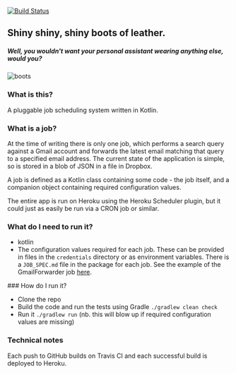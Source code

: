 [![Build Status](https://travis-ci.org/forty9er/shiny-shiny-shiny-boots-of-leather.svg?branch=master)](https://travis-ci.org/forty9er/kotlin-gmailer)

## Shiny shiny, shiny boots of leather.
##### Well, you wouldn't want your personal assistant wearing anything else, would you?
![boots](https://www.dropbox.com/s/jr4pr610xguxovc/boots.jpg?raw=1)

### What is this?
A pluggable job scheduling system written in Kotlin.

### What is a job?
At the time of writing there is only one job, which performs a search query against a Gmail account and forwards the latest email matching that query to a specified email address. The current state of the application is simple, so is stored in a blob of JSON in a file in Dropbox.

A job is defined as a Kotlin class containing some code - the job itself, and a companion object containing required configuration values.

The entire app is run on Heroku using the Heroku Scheduler plugin, but it could just as easily be run via a CRON job or similar. 

### What do I need to run it?
* kotlin
* The configuration values required for each job. These can be provided in files in the `credentials` directory or as environment variables. There is a `JOB_SPEC.md` file in the package for each job. See the example of the GmailForwarder job [here](src/main/kotlin/jobs/gmailforwarder/JOB_SPEC.md).

### How do I run it?
* Clone the repo
* Build the code and run the tests using Gradle `./gradlew clean check`
* Run it `./gradlew run` (nb. this will blow up if required configuration values are missing)

### Technical notes
Each push to GitHub builds on Travis CI and each successful build is deployed to Heroku.
